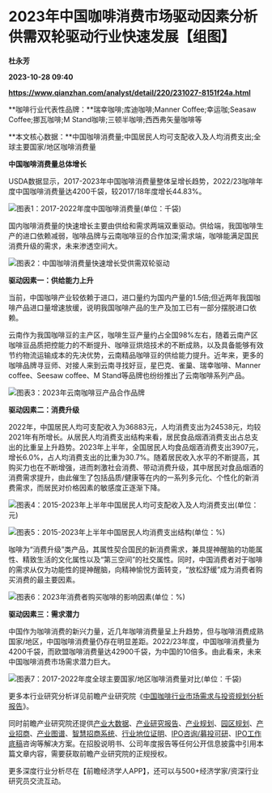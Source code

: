 # 2023年中国咖啡消费市场驱动因素分析 供需双轮驱动行业快速发展【组图】
**杜永芳**

**2023-10-28 09:40**

**https://www.qianzhan.com/analyst/detail/220/231027-8151f24a.html**

**咖啡行业代表性品牌：**瑞幸咖啡;库迪咖啡;Manner Coffee;幸运咖;Seasaw Coffee;挪瓦咖啡;M Stand咖啡;三顿半咖啡;西西弗矢量咖啡等

**本文核心数据：**中国咖啡消费量;中国居民人均可支配收入及人均消费支出;全球主要国家/地区咖啡消费量

**中国咖啡消费量总体增长**

USDA数据显示，2017-2023年中国咖啡消费量整体呈增长趋势，2022/23咖啡年度中国咖啡消费量达4200千袋，较2017/18年度增长44.83%。

![图表1：2017-2022年度中国咖啡消费量(单位：千袋)](https://img3.qianzhan.com/news/202310/27/20231027-6248c967367347c2.png)

国内咖啡消费量的快速增长主要由供给和需求两端双重驱动。供给端，我国咖啡生产的进口依赖减弱，咖啡品牌与云南咖啡豆的合作加深;需求端，咖啡能满足国民消费升级的需求，未来渗透空间大。

![图表2：中国咖啡消费量快速增长受供需双轮驱动](https://img3.qianzhan.com/news/202310/27/20231027-6a56b2221ce1d93e.png)

**驱动因素一：供给能力上升**

当前，中国咖啡产业较依赖于进口，进口量约为国内产量的1.5倍;但近两年我国咖啡产品进口量增速放缓，说明我国咖啡产品的生产及加工已有一部分摆脱进口依赖。

云南作为我国咖啡豆的主产区，咖啡生豆产量约占全国98%左右，随着云南产区咖啡豆品质把控能力的不断提升、咖啡豆烘焙技术的不断成熟，以及具备能够有效节约物流运输成本的先决优势，云南精品咖啡豆的供给能力提升。近年来，更多的咖啡品牌寻豆师、对接人来到云南寻找好豆，星巴克、雀巢、瑞幸咖啡、Manner coffee、Seesaw coffee、M Stand等品牌也纷纷推出了云南咖啡系列产品。

![图表3：2023年云南咖啡豆产品合作品牌](https://img3.qianzhan.com/news/202310/27/20231027-d6204123a10ee0ca.png)

**驱动因素二：消费升级**

2022年，中国居民人均可支配收入为36883元，人均消费支出为24538元，均较2021年有所增长。从居民人均消费支出结构来看，居民食品烟酒消费支出占总支出的比重呈上升趋势。2023年上半年，全国居民人均食品烟酒消费支出3907元，增长6.0%，占人均消费支出的比重为30.7%。随着居民收入水平的不断提高，其购买力也在不断增强，进而刺激社会消费、带动消费升级，其中居民对食品烟酒的消费需求提升，由此催生了包括品质/健康等在内的一系列多元化、个性化的新消费需求，而居民对价格因素的敏感度正逐渐下降。

![图表4：2015-2023年上半年中国居民人均可支配收入及人均消费支出(单位：元)](https://img3.qianzhan.com/news/202310/27/20231027-e2a94831f76be648.png)

![图表5：2015-2023年上半年中国居民人均消费支出结构(单位：%)](https://img3.qianzhan.com/news/202310/27/20231027-6a8ddaf07fa6bd88.png)

咖啡为“消费升级”类产品，其属性契合国民的新消费需求，兼具提神醒脑的功能属性、精致生活的文化属性以及“第三空间”的社交属性。同时，中国消费者对于咖啡的需求从仅为功能性的提神醒脑，向精神愉悦方面转变，“放松舒缓”成为消费者购买消费的最主要因素。

![图表6：2023年消费者购买咖啡的影响因素(单位：%)](https://img3.qianzhan.com/news/202310/27/20231027-e3ddee95856649f5.png)

**驱动因素三：需求潜力**

中国作为咖啡消费的新兴力量，近几年咖啡消费量呈上升趋势，但与咖啡消费成熟国家/地区，中国咖啡消费量仍存在明显差距。2022/23年度，中国咖啡消费量为4200千袋，而欧盟咖啡消费量达42900千袋，为中国的10倍多。由此看来，未来中国咖啡消费市场需求潜力巨大。

![图表7：2017-2022年度全球主要国家/地区咖啡消费量对比(单位：千袋)](https://img3.qianzhan.com/news/202310/27/20231027-38e7774a863e818e.png)

更多本行业研究分析详见前瞻产业研究院《[中国咖啡行业市场需求与投资规划分析报告](https://bg.qianzhan.com/report/detail/c9453628ebb6483c.html)》。

同时前瞻产业研究院还提供[产业大数据](https://d.qianzhan.com/)、[产业研究报告](https://bg.qianzhan.com/report/hotlist/)、[产业规划](https://f.qianzhan.com/chanyeguihua2/)、[园区规划](https://f.qianzhan.com/yuanqu/)、[产业招商](https://f.qianzhan.com/chanyezhaoshang/)、[产业图谱](https://bg.qianzhan.com/report/lianglian/)、[智慧招商系统](https://z.qianzhan.com/)、[行业地位证明](https://bg.qianzhan.com/report/qyppcs)、[IPO咨询/募投可研](https://ipo.qianzhan.com/mutou/)、[IPO工作底稿](https://ipo.qianzhan.com/digao/)咨询等解决方案。在招股说明书、公司年度报告等任何公开信息披露中引用本篇文章内容，需要获取前瞻产业研究院的正规授权。

更多深度行业分析尽在【前瞻经济学人APP】，还可以与500+经济学家/资深行业研究员交流互动。